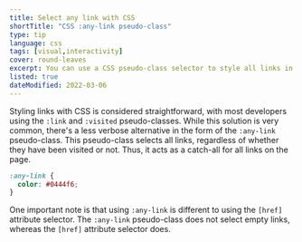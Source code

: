 ```yaml
---
title: Select any link with CSS
shortTitle: "CSS :any-link pseudo-class"
type: tip
language: css
tags: [visual,interactivity]
cover: round-leaves
excerpt: You can use a CSS pseudo-class selector to style all links in a page, without worrying if they have been visited or not.
listed: true
dateModified: 2022-03-06
---
```


Styling links with CSS is considered straightforward, with most developers using the `:link` and `:visited` pseudo-classes. While this solution is very common, there's a less verbose alternative in the form of the `:any-link` pseudo-class. This pseudo-class selects all links, regardless of whether they have been visited or not. Thus, it acts as a catch-all for all links on the page.

```css
:any-link {
  color: #0444f6;
}
```

One important note is that using `:any-link` is different to using the `[href]` attribute selector. The `:any-link` pseudo-class does not select empty links, whereas the `[href]` attribute selector does.
